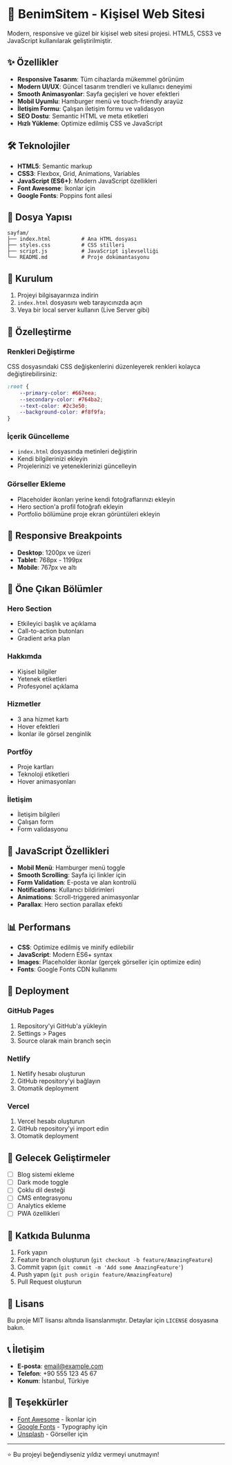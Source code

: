 # 🚀 BenimSitem - Kişisel Web Sitesi

Modern, responsive ve güzel bir kişisel web sitesi projesi. HTML5, CSS3 ve JavaScript kullanılarak geliştirilmiştir.

## ✨ Özellikler

- **Responsive Tasarım**: Tüm cihazlarda mükemmel görünüm
- **Modern UI/UX**: Güncel tasarım trendleri ve kullanıcı deneyimi
- **Smooth Animasyonlar**: Sayfa geçişleri ve hover efektleri
- **Mobil Uyumlu**: Hamburger menü ve touch-friendly arayüz
- **İletişim Formu**: Çalışan iletişim formu ve validasyon
- **SEO Dostu**: Semantic HTML ve meta etiketleri
- **Hızlı Yükleme**: Optimize edilmiş CSS ve JavaScript

## 🛠️ Teknolojiler

- **HTML5**: Semantic markup
- **CSS3**: Flexbox, Grid, Animations, Variables
- **JavaScript (ES6+)**: Modern JavaScript özellikleri
- **Font Awesome**: İkonlar için
- **Google Fonts**: Poppins font ailesi

## 📁 Dosya Yapısı

```
sayfam/
├── index.html          # Ana HTML dosyası
├── styles.css          # CSS stilleri
├── script.js           # JavaScript işlevselliği
└── README.md           # Proje dokümantasyonu
```

## 🚀 Kurulum

1. Projeyi bilgisayarınıza indirin
2. `index.html` dosyasını web tarayıcınızda açın
3. Veya bir local server kullanın (Live Server gibi)

## 🎨 Özelleştirme

### Renkleri Değiştirme
CSS dosyasındaki CSS değişkenlerini düzenleyerek renkleri kolayca değiştirebilirsiniz:

```css
:root {
    --primary-color: #667eea;
    --secondary-color: #764ba2;
    --text-color: #2c3e50;
    --background-color: #f8f9fa;
}
```

### İçerik Güncelleme
- `index.html` dosyasında metinleri değiştirin
- Kendi bilgilerinizi ekleyin
- Projelerinizi ve yeteneklerinizi güncelleyin

### Görseller Ekleme
- Placeholder ikonları yerine kendi fotoğraflarınızı ekleyin
- Hero section'a profil fotoğrafı ekleyin
- Portfolio bölümüne proje ekran görüntüleri ekleyin

## 📱 Responsive Breakpoints

- **Desktop**: 1200px ve üzeri
- **Tablet**: 768px - 1199px
- **Mobile**: 767px ve altı

## 🌟 Öne Çıkan Bölümler

### Hero Section
- Etkileyici başlık ve açıklama
- Call-to-action butonları
- Gradient arka plan

### Hakkımda
- Kişisel bilgiler
- Yetenek etiketleri
- Profesyonel açıklama

### Hizmetler
- 3 ana hizmet kartı
- Hover efektleri
- İkonlar ile görsel zenginlik

### Portföy
- Proje kartları
- Teknoloji etiketleri
- Hover animasyonları

### İletişim
- İletişim bilgileri
- Çalışan form
- Form validasyonu

## 🔧 JavaScript Özellikleri

- **Mobil Menü**: Hamburger menü toggle
- **Smooth Scrolling**: Sayfa içi linkler için
- **Form Validation**: E-posta ve alan kontrolü
- **Notifications**: Kullanıcı bildirimleri
- **Animations**: Scroll-triggered animasyonlar
- **Parallax**: Hero section parallax efekti

## 📊 Performans

- **CSS**: Optimize edilmiş ve minify edilebilir
- **JavaScript**: Modern ES6+ syntax
- **Images**: Placeholder ikonlar (gerçek görseller için optimize edin)
- **Fonts**: Google Fonts CDN kullanımı

## 🚀 Deployment

### GitHub Pages
1. Repository'yi GitHub'a yükleyin
2. Settings > Pages
3. Source olarak main branch seçin

### Netlify
1. Netlify hesabı oluşturun
2. GitHub repository'yi bağlayın
3. Otomatik deployment

### Vercel
1. Vercel hesabı oluşturun
2. GitHub repository'yi import edin
3. Otomatik deployment

## 🎯 Gelecek Geliştirmeler

- [ ] Blog sistemi ekleme
- [ ] Dark mode toggle
- [ ] Çoklu dil desteği
- [ ] CMS entegrasyonu
- [ ] Analytics ekleme
- [ ] PWA özellikleri

## 🤝 Katkıda Bulunma

1. Fork yapın
2. Feature branch oluşturun (`git checkout -b feature/AmazingFeature`)
3. Commit yapın (`git commit -m 'Add some AmazingFeature'`)
4. Push yapın (`git push origin feature/AmazingFeature`)
5. Pull Request oluşturun

## 📄 Lisans

Bu proje MIT lisansı altında lisanslanmıştır. Detaylar için `LICENSE` dosyasına bakın.

## 📞 İletişim

- **E-posta**: email@example.com
- **Telefon**: +90 555 123 45 67
- **Konum**: İstanbul, Türkiye

## 🙏 Teşekkürler

- [Font Awesome](https://fontawesome.com/) - İkonlar için
- [Google Fonts](https://fonts.google.com/) - Typography için
- [Unsplash](https://unsplash.com/) - Görseller için

---

⭐ Bu projeyi beğendiyseniz yıldız vermeyi unutmayın!
